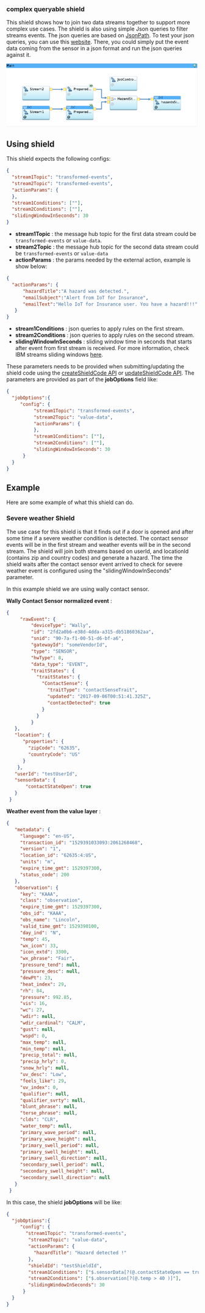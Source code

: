### complex queryable shield

This shield shows how to join two data streams together to support more complex use cases. The shield is also using simple Json queries to filter streams events. The json queries are based on [JsonPath](https://github.com/json-path/JsonPath). To test your json queries, you can use this [website](http://jsonpath.herokuapp.com/). There, you could simply put the event data coming from the sensor in a json format and run the json queries against it.  

![Queryable Complex Shield](images/queryable-complex-shield.png)

## Using shield

This shield expects the following configs:

```json
{
  "stream1Topic": "transformed-events", 
  "stream2Topic": "transformed-events", 
  "actionParams": { 
  },
  "stream1Conditions": [""], 
  "stream2Conditions": [""], 
  "slidingWindowInSeconds": 30 
}
```

- **stream1Topic** : the message hub topic for the first data stream could be `transformed-events` or `value-data`.
- **stream2Topic** : the message hub topic for the second data stream could be `transformed-events` or `value-data`
- **actionParams** : the params needed by the external action, example is show below:

```json
{
  "actionParams": { 
      "hazardTitle":"A hazard was detected.",
      "emailSubject":"Alert from IoT for Insurance",
      "emailText":"Hello IoT for Insurance user. You have a hazard!!!"
   }
}

 ```

- **stream1Conditions** : json queries to apply rules on the first stream.
- **stream2Conditions** : json queries to apply rules on the second stream.
- **slidingWindowInSeconds** : sliding window time in seconds that starts after event from first stream is received. For more information, check IBM streams sliding windows [here](https://developer.ibm.com/streamsdev/2014/08/22/spl-sliding-windows-explained/).



These parameters needs to be provided when submitting/updating the shield code using the [createShieldCode API](https://ioti.us-south.containers.mybluemix.net/docs/#!/shield-codes/createShieldCode) or [updateShieldCode API](https://ioti.us-south.containers.mybluemix.net/docs/#!/shield-codes/updateShieldCode). The parameters are provided as part of the **jobOptions** field like:
 
 ```json
{
   "jobOptions":{
      "config": {
           "stream1Topic": "transformed-events", 
           "stream2Topic": "value-data", 
           "actionParams": { 
           },
           "stream1Conditions": [""], 
           "stream2Conditions": [""], 
           "slidingWindowInSeconds": 30 
       }
   }
}
 ```

## Example

Here are some example of what this shield can do. 

### Severe weather Shield 

The use case for this shield is that it finds out if a door is opened and after some time if a severe weather condition is detected. The contact sensor events will be in the first stream and weather events will be in the second stream. The shield will join both streams based on userId, and locationId (contains zip and country codes) and generate a hazard. The time the shield waits after the contact sensor event arrived to check for severe weather event is configured using the "slidingWindowInSeconds" parameter.

In this example shield we are using wally contact sensor. 

**Wally Contact Sensor normalized event** :

 ```json
{
      "rawEvent": {
          "deviceType": "Wally",
          "id": "2fd2a0b6-e38d-4dda-a315-db51860362aa",
          "snid": "90-7a-f1-00-51-d6-bf-a6",
          "gatewayId": "someVendorId",
          "type": "SENSOR",
          "hwType": 8,
          "data_type": "EVENT",
          "traitStates": {
            "traitStates": {
              "ContactSense": {
                "traitType": "contactSenseTrait",
                "updated": "2017-09-06T00:51:41.325Z",
                "contactDetected": true
              }
            }
          }
    },
    "location": {
       "properties": {
         "zipCode": "62635",
         "countryCode": "US"
       }
     },
    "userId": "testUserId",
    "sensorData": {
        "contactStateOpen": true
    }
  }
```

**Weather event from the value layer** :

 ```json
{
    "metadata": {
      "language": "en-US",
      "transaction_id": "1529391033093:2061268468",
      "version": "1",
      "location_id": "62635:4:US",
      "units": "m",
      "expire_time_gmt": 1529397300,
      "status_code": 200
    },
    "observation": {
      "key": "KAAA",
      "class": "observation",
      "expire_time_gmt": 1529397300,
      "obs_id": "KAAA",
      "obs_name": "Lincoln",
      "valid_time_gmt": 1529390100,
      "day_ind": "N",
      "temp": 45,
      "wx_icon": 33,
      "icon_extd": 3300,
      "wx_phrase": "Fair",
      "pressure_tend": null,
      "pressure_desc": null,
      "dewPt": 23,
      "heat_index": 29,
      "rh": 84,
      "pressure": 992.85,
      "vis": 16,
      "wc": 27,
      "wdir": null,
      "wdir_cardinal": "CALM",
      "gust": null,
      "wspd": 0,
      "max_temp": null,
      "min_temp": null,
      "precip_total": null,
      "precip_hrly": 0,
      "snow_hrly": null,
      "uv_desc": "Low",
      "feels_like": 29,
      "uv_index": 0,
      "qualifier": null,
      "qualifier_svrty": null,
      "blunt_phrase": null,
      "terse_phrase": null,
      "clds": "CLR",
      "water_temp": null,
      "primary_wave_period": null,
      "primary_wave_height": null,
      "primary_swell_period": null,
      "primary_swell_height": null,
      "primary_swell_direction": null,
      "secondary_swell_period": null,
      "secondary_swell_height": null,
      "secondary_swell_direction": null
    }
  }

```


In this case, the shield **jobOptions** will be like:     

 ```json
{
   "jobOptions":{
      "config": {
        "stream1Topic": "transformed-events",
         "stream2Topic": "value-data",
         "actionParams": {
           "hazardTitle": "Hazard detected !"
         },
         "shieldId": "testShieldId",
         "stream1Conditions": ["$.sensorData[?(@.contactStateOpen == true )]"],
         "stream2Conditions": ["$.observation[?(@.temp > 40 )]"],
         "slidingWindowInSeconds": 30
       }
   }
}
